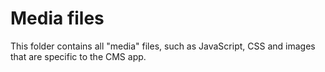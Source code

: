 Media files
========

This folder contains all "media" files, such as JavaScript, CSS and images that are
specific to the CMS app.




